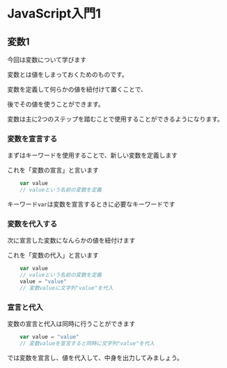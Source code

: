 # JavaScript入門1

## 変数1

今回は変数について学びます

変数とは値をしまっておくためのものです。

変数を定義して何らかの値を紐付けて置くことで、

後でその値を使うことができます。

変数は主に2つのステップを踏むことで使用することができるようになります。

### 変数を宣言する

まずはキーワードを使用することで、新しい変数を定義します

これを「変数の宣言」と言います

```javascript
    var value
    // valueという名前の変数を定義
```

キーワード`var`は変数を宣言するときに必要なキーワードです

### 変数を代入する

次に宣言した変数になんらかの値を紐付けます

これを「変数の代入」と言います

```javascript
    var value
    // valueという名前の変数を定義
    value = "value"
    // 変数valueに文字列"value"を代入
```

### 宣言と代入

変数の宣言と代入は同時に行うことができます

```javascript
    var value = "value"
    // 変数valueを宣言すると同時に文字列"value"を代入
```

では変数を宣言し、値を代入して、中身を出力してみましょう。
